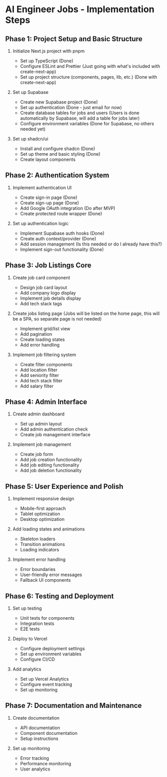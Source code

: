 # AI Engineer Jobs - Implementation Steps

## Phase 1: Project Setup and Basic Structure

1. Initialize Next.js project with pnpm

   - Set up TypeScript (Done)
   - Configure ESLint and Prettier (Just going with what's included with create-next-app)
   - Set up project structure (components, pages, lib, etc.) (Done with create-next-app)

2. Set up Supabase

   - Create new Supabase project (Done)
   - Set up authentication (Done - just email for now)
   - Create database tables for jobs and users (Users is done automatically by Supabase, will add a table for jobs later)
   - Configure environment variables (Done for Supabase, no others needed yet)

3. Set up shadcn/ui
   - Install and configure shadcn (Done)
   - Set up theme and basic styling (Done)
   - Create layout components

## Phase 2: Authentication System

1. Implement authentication UI

   - Create sign-in page (Done)
   - Create sign-up page (Done)
   - Add Google OAuth integration (Do after MVP)
   - Create protected route wrapper (Done)

2. Set up authentication logic
   - Implement Supabase auth hooks (Done)
   - Create auth context/provider (Done)
   - Add session management (Is this needed or do I already have this?)
   - Implement sign-out functionality (Done)

## Phase 3: Job Listings Core

1. Create job card component

   - Design job card layout
   - Add company logo display
   - Implement job details display
   - Add tech stack tags

2. Create jobs listing page (Jobs will be listed on the home page, this will be a SPA, so separate page is not needed)

   - Implement grid/list view
   - Add pagination
   - Create loading states
   - Add error handling

3. Implement job filtering system
   - Create filter components
   - Add location filter
   - Add seniority filter
   - Add tech stack filter
   - Add salary filter

## Phase 4: Admin Interface

1. Create admin dashboard

   - Set up admin layout
   - Add admin authentication check
   - Create job management interface

2. Implement job management
   - Create job form
   - Add job creation functionality
   - Add job editing functionality
   - Add job deletion functionality

## Phase 5: User Experience and Polish

1. Implement responsive design

   - Mobile-first approach
   - Tablet optimization
   - Desktop optimization

2. Add loading states and animations

   - Skeleton loaders
   - Transition animations
   - Loading indicators

3. Implement error handling
   - Error boundaries
   - User-friendly error messages
   - Fallback UI components

## Phase 6: Testing and Deployment

1. Set up testing

   - Unit tests for components
   - Integration tests
   - E2E tests

2. Deploy to Vercel

   - Configure deployment settings
   - Set up environment variables
   - Configure CI/CD

3. Add analytics
   - Set up Vercel Analytics
   - Configure event tracking
   - Set up monitoring

## Phase 7: Documentation and Maintenance

1. Create documentation

   - API documentation
   - Component documentation
   - Setup instructions

2. Set up monitoring
   - Error tracking
   - Performance monitoring
   - User analytics
